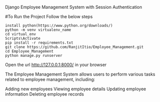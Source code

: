 Django Employee Management System with Session Authentication

#To Run the Project Follow the below steps

    install python(https://www.python.org/downloads/)
    python -m venv virtualenv_name
    cd virtual_env
    Scripts\Activate
    pip install -r requirements.txt
    git clone https://github.com/RanjitItio/Employee_Management.git
    cd Employee_Management
    python manage.py runserver

Open the url http://127.0.0.1:8000/ in your browser


The Employee Management System allows users to perform various tasks related to employee management, including:

   Adding new employees
   Viewing employee details
   Updating employee information
   Deleting employee records

